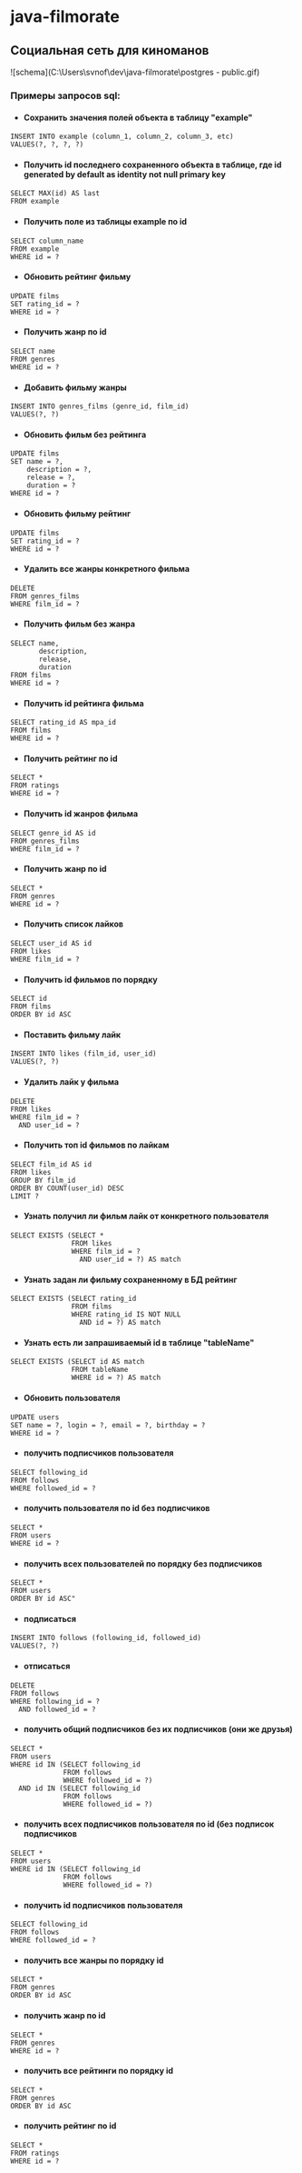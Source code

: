 # java-filmorate 
## Cоциальная сеть для киноманов

![schema](C:\Users\svnof\dev\java-filmorate\postgres - public.gif)
### Примеры запросов sql:
* ####  Сохранить значения полей объекта в таблицу "example"
```oracle-plsql
INSERT INTO example (column_1, column_2, column_3, etc) 
VALUES(?, ?, ?, ?)
````
* ####  Получить id последнего сохраненного объекта в таблице, где id generated by default as identity not null primary key
```oracle-plsql
SELECT MAX(id) AS last 
FROM example
````
* ####  Получить поле из таблицы example по id
```oracle-plsql
SELECT column_name
FROM example
WHERE id = ?
````
* ####  Обновить рейтинг фильму
```oracle-plsql
UPDATE films 
SET rating_id = ?
WHERE id = ?
````
* ####  Получить жанр по id
```oracle-plsql
SELECT name 
FROM genres 
WHERE id = ?
````
* ####  Добавить фильму жанры
```oracle-plsql
INSERT INTO genres_films (genre_id, film_id)
VALUES(?, ?)
````
* ####  Обновить фильм без рейтинга
```oracle-plsql
UPDATE films 
SET name = ?,
    description = ?,
    release = ?,
    duration = ? 
WHERE id = ?
````
* ####  Обновить фильму рейтинг
```oracle-plsql
UPDATE films 
SET rating_id = ?
WHERE id = ?
````
* ####  Удалить все жанры конкретного фильма
```oracle-plsql
DELETE 
FROM genres_films
WHERE film_id = ?
````
* ####  Получить фильм без жанра
```oracle-plsql
SELECT name,
       description,
       release,
       duration 
FROM films 
WHERE id = ?
````
* ####  Получить id рейтинга фильма
```oracle-plsql
SELECT rating_id AS mpa_id
FROM films
WHERE id = ?
````
* ####  Получить рейтинг по id
```oracle-plsql
SELECT * 
FROM ratings
WHERE id = ?
````
* ####  Получить id жанров фильма
```oracle-plsql
SELECT genre_id AS id
FROM genres_films 
WHERE film_id = ?
````
* ####  Получить жанр по id
```oracle-plsql
SELECT * 
FROM genres
WHERE id = ?
````
* ####  Получить список лайков
```oracle-plsql
SELECT user_id AS id 
FROM likes 
WHERE film_id = ?
````
* ####  Получить id фильмов по порядку
```oracle-plsql
SELECT id 
FROM films 
ORDER BY id ASC
````
* ####  Поставить фильму лайк
```oracle-plsql
INSERT INTO likes (film_id, user_id)
VALUES(?, ?)
````
* ####  Удалить лайк у фильма
```oracle-plsql
DELETE 
FROM likes 
WHERE film_id = ? 
  AND user_id = ?
````
* ####  Получить топ id фильмов по лайкам
```oracle-plsql
SELECT film_id AS id 
FROM likes
GROUP BY film_id
ORDER BY COUNT(user_id) DESC
LIMIT ?
````
* ####  Узнать получил ли фильм лайк от конкретного пользователя
```oracle-plsql
SELECT EXISTS (SELECT * 
               FROM likes
               WHERE film_id = ? 
                 AND user_id = ?) AS match
````
* ####  Узнать задан ли фильму сохраненному в БД рейтинг
```oracle-plsql
SELECT EXISTS (SELECT rating_id
               FROM films
               WHERE rating_id IS NOT NULL 
                 AND id = ?) AS match
````
* ####  Узнать есть ли запрашиваемый id в таблице "tableName"
```oracle-plsql
SELECT EXISTS (SELECT id AS match 
               FROM tableName
               WHERE id = ?) AS match
````
* ####  Обновить пользователя
```oracle-plsql
UPDATE users 
SET name = ?, login = ?, email = ?, birthday = ?
WHERE id = ?
````
* ####  получить подписчиков пользователя
```oracle-plsql
SELECT following_id 
FROM follows 
WHERE followed_id = ?
````
* ####  получить пользователя по id без подписчиков
```oracle-plsql
SELECT * 
FROM users 
WHERE id = ?
````
* ####  получить всех пользователей по порядку без подписчиков
```oracle-plsql
SELECT * 
FROM users 
ORDER BY id ASC"
````
* ####  подписаться
```oracle-plsql
INSERT INTO follows (following_id, followed_id) 
VALUES(?, ?)
````
* ####  отписаться
```oracle-plsql
DELETE 
FROM follows 
WHERE following_id = ? 
  AND followed_id = ?
````
* ####  получить общий подписчиков без их подписчиков (они же друзья)
```oracle-plsql
SELECT * 
FROM users 
WHERE id IN (SELECT following_id 
             FROM follows 
             WHERE followed_id = ?)
  AND id IN (SELECT following_id 
             FROM follows 
             WHERE followed_id = ?)
````
* ####  получить всех подписчиков пользователя по id (без подписок подписчиков
```oracle-plsql
SELECT * 
FROM users 
WHERE id IN (SELECT following_id
             FROM follows
             WHERE followed_id = ?)
````
* ####  получить id подписчиков пользователя
```oracle-plsql
SELECT following_id 
FROM follows 
WHERE followed_id = ?
````
* ####  получить все жанры по порядку id
```oracle-plsql
SELECT * 
FROM genres 
ORDER BY id ASC
````
* ####  получить жанр по id
```oracle-plsql
SELECT * 
FROM genres 
WHERE id = ?
````
* ####  получить все рейтинги по порядку id
```oracle-plsql
SELECT * 
FROM genres 
ORDER BY id ASC
````
* ####  получить рейтинг по id
```oracle-plsql
SELECT * 
FROM ratings
WHERE id = ?
````
